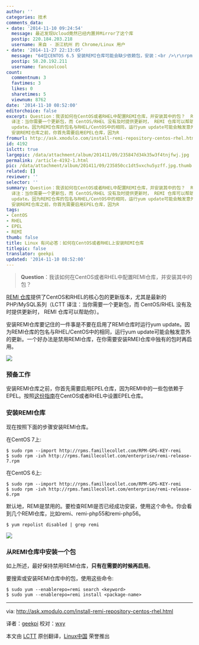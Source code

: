 ```yaml
---
author: ''
categories: 技术
comments_data:
- date: '2014-11-10 09:24:54'
  message: 最近发现Ucloud竟然已经内置并Mirror了这个库
  postip: 220.184.203.218
  username: 来自 - 浙江杭州 的 Chrome/Linux 用户
- date: '2014-11-27 22:13:05'
  message: "64位CENTOS 6.5 安装REMI仓库可能会缺少依赖包，安装：<br />\r\nrpm -ivh http://dl.fedoraproject.org/pub/epel/6/i386/epel-release-6-8.noarch.rpm"
  postip: 58.20.192.211
  username: fancoolcool
count:
  commentnum: 3
  favtimes: 3
  likes: 0
  sharetimes: 5
  viewnum: 8762
date: '2014-11-10 08:52:00'
editorchoice: false
excerpt: Question：我该如何在CentOS或者RHEL中配置REMI仓库，并安装其中的包？  REMI 仓库提供了CentOS和RHEL的核心包的更新版本，尤其是最新的PHP/MySQL系列（LCTT
  译注：当你需要一个更新包，而 CentOS/RHEL 没有及时提供更新时， REMI 仓库可以帮助你）。 安装REMI仓库要记住的一件事是不要在启用了REMI仓库时运行yum
  update。因为REMI仓库的包名与RHEL/CentOS中的相同，运行yum update可能会触发意外的更新。一个好办法是禁用REMI仓库，在你需要安装RMEI仓库中独有的包时再启用。  预备工作
  安装REMI仓库之前，你首先需要启用EPEL仓库，因为R
fromurl: http://ask.xmodulo.com/install-remi-repository-centos-rhel.html
id: 4192
islctt: true
largepic: /data/attachment/album/201411/09/235847d34k35w3f4tnjfwj.jpg
permalink: /article-4192-1.html
pic: /data/attachment/album/201411/09/235850cc1dt5vxchu5yzff.jpg.thumb.jpg
related: []
reviewer: ''
selector: ''
summary: Question：我该如何在CentOS或者RHEL中配置REMI仓库，并安装其中的包？  REMI 仓库提供了CentOS和RHEL的核心包的更新版本，尤其是最新的PHP/MySQL系列（LCTT
  译注：当你需要一个更新包，而 CentOS/RHEL 没有及时提供更新时， REMI 仓库可以帮助你）。 安装REMI仓库要记住的一件事是不要在启用了REMI仓库时运行yum
  update。因为REMI仓库的包名与RHEL/CentOS中的相同，运行yum update可能会触发意外的更新。一个好办法是禁用REMI仓库，在你需要安装RMEI仓库中独有的包时再启用。  预备工作
  安装REMI仓库之前，你首先需要启用EPEL仓库，因为R
tags:
- CentOS
- RHEL
- EPEL
- REMI
thumb: false
title: Linux 有问必答：如何在CentOS或者RHEL上安装REMI仓库
titlepic: false
translator: geekpi
updated: '2014-11-10 08:52:00'
---
```



> 
> **Question**：我该如何在CentOS或者RHEL中配置REMI仓库，并安装其中的包？
> 
> 
> 


[REMI 仓库](http://rpms.famillecollet.com/)提供了CentOS和RHEL的核心包的更新版本，尤其是最新的PHP/MySQL系列（LCTT 译注：当你需要一个更新包，而 CentOS/RHEL 没有及时提供更新时， REMI 仓库可以帮助你）。


安装REMI仓库要记住的一件事是不要在启用了REMI仓库时运行yum update。因为REMI仓库的包名与RHEL/CentOS中的相同，运行yum update可能会触发意外的更新。一个好办法是禁用REMI仓库，在你需要安装RMEI仓库中独有的包时再启用。


![](/data/attachment/album/201411/09/235847d34k35w3f4tnjfwj.jpg)


### 预备工作


安装REMI仓库之前，你首先需要启用EPEL仓库，因为REMI中的一些包依赖于EPEL。按照[这份指南](http://xmodulo.com/how-to-set-up-epel-repository-on-centos.html)在CentOS或者RHEL中设置EPEL仓库。


### 安装REMI仓库


现在按照下面的步骤安装REMI仓库。


在CentOS 7上:



```
$ sudo rpm --import http://rpms.famillecollet.com/RPM-GPG-KEY-remi
$ sudo rpm -ivh http://rpms.famillecollet.com/enterprise/remi-release-7.rpm

```

在CentOS 6上:



```
$ sudo rpm --import http://rpms.famillecollet.com/RPM-GPG-KEY-remi
$ sudo rpm -ivh http://rpms.famillecollet.com/enterprise/remi-release-6.rpm

```

默认地，REMI是禁用的。要检查REMI是否已经成功安装，使用这个命令。你会看到几个REMI仓库，比如remi、remi-php55和remi-php56。



```
$ yum repolist disabled | grep remi 

```

![](/data/attachment/album/201411/09/235850cc1dt5vxchu5yzff.jpg)


### 从REMI仓库中安装一个包


如上所述，最好保持禁用REMI仓库，**只有在需要的时候再启用**。


要搜索或安装REMI仓库中的包，使用这些命令:



```
$ sudo yum --enablerepo=remi search <keyword>
$ sudo yum --enablerepo=remi install <package-name> 

```



---


via: <http://ask.xmodulo.com/install-remi-repository-centos-rhel.html>


译者：[geekpi](https://github.com/geekpi) 校对：[wxy](https://github.com/wxy)


本文由 [LCTT](https://github.com/LCTT/TranslateProject) 原创翻译，[Linux中国](http://linux.cn/) 荣誉推出
